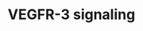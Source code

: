 ---
annotations:
- id: PW:0000243
  parent: regulatory pathway
  type: Pathway Ontology
  value: vascular endothelial growth factor signaling pathway
authors:
- MV
- MaintBot
- Khanspers
- Ddigles
- Mkutmon
description: Vascular endothelial growth factors are crucial for the vascular development
  and neovascularization in physiological and pathological processes in both embryo
  and adult. There are three isoforms of the VEGFR receptor found. This figure shows
  the VEGFR3 pathway as detected in lymphatic endothelial cells. Activation of the
  receptor results in proliferation, survival, enhanced permeability and migration
  of the cell.
last-edited: 2015-11-17
organisms:
- Rattus norvegicus
redirect_from:
- /index.php/Pathway:WP1964
- /instance/WP1964
- /instance/WP1964_rr82992
revision: r82992
schema-jsonld:
- '@context': https://schema.org/
  '@id': https://wikipathways.github.io/pathways/WP1964.html
  '@type': Dataset
  creator:
    '@type': Organization
    name: WikiPathways
  description: Vascular endothelial growth factors are crucial for the vascular development
    and neovascularization in physiological and pathological processes in both embryo
    and adult. There are three isoforms of the VEGFR receptor found. This figure shows
    the VEGFR3 pathway as detected in lymphatic endothelial cells. Activation of the
    receptor results in proliferation, survival, enhanced permeability and migration
    of the cell.
  keywords:
  - Akt1
  - Bad_v1
  - Casp9
  - Figf
  - Flt4
  - Grb2
  - Itpkc
  - Mapk1
  - Mapk3
  - Nos3
  - PI3K
  - Plcg1
  - Shc1
  - Vegfc
  license: CC0
  name: VEGFR-3 signaling
seo: CreativeWork
title: VEGFR-3 signaling
wpid: WP1964
---